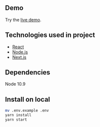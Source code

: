 ## Demo

Try the [live demo](http://roonyx.tech/).

## Technologies used in project

- [React](https://reactjs.org/) 
- [Node.js](https://nodejs.org/en/)
- [Next.js](https://nextjs.org/)

## Dependencies

Node 10.9

## Install on local

```bash
mv .env.example .env 
yarn install
yarn start
```

 